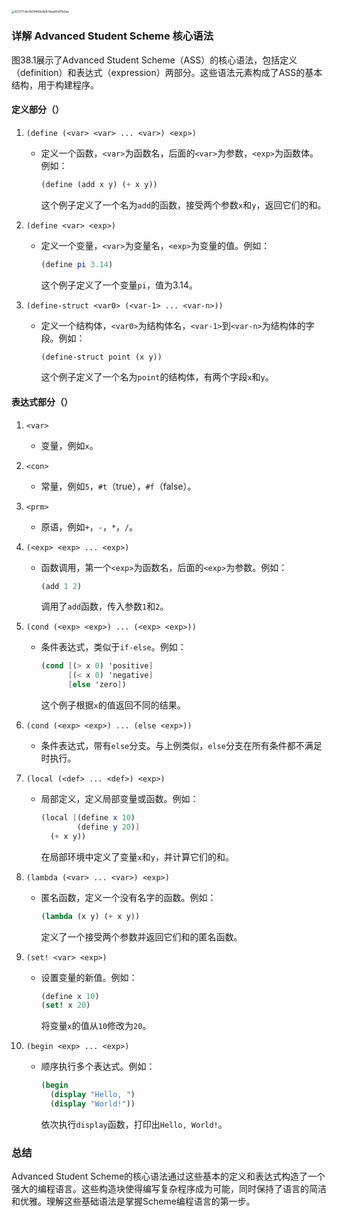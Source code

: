 



<img src="https://p.ipic.vip/ktqhyd.png" alt="63377cde1d29466b3b87dead5d81b2ae" style="zoom:33%;" />

### 详解 Advanced Student Scheme 核心语法

图38.1展示了Advanced Student Scheme（ASS）的核心语法，包括定义（definition）和表达式（expression）两部分。这些语法元素构成了ASS的基本结构，用于构建程序。

#### 定义部分（<def>）

1. `(define (<var> <var> ... <var>) <exp>)`
   - 定义一个函数，`<var>`为函数名，后面的`<var>`为参数，`<exp>`为函数体。例如：
     ```scheme
     (define (add x y) (+ x y))
     ```
     这个例子定义了一个名为`add`的函数，接受两个参数`x`和`y`，返回它们的和。

2. `(define <var> <exp>)`
   - 定义一个变量，`<var>`为变量名，`<exp>`为变量的值。例如：
     ```scheme
     (define pi 3.14)
     ```
     这个例子定义了一个变量`pi`，值为3.14。

3. `(define-struct <var0> (<var-1> ... <var-n>))`
   - 定义一个结构体，`<var0>`为结构体名，`<var-1>`到`<var-n>`为结构体的字段。例如：
     ```scheme
     (define-struct point (x y))
     ```
     这个例子定义了一个名为`point`的结构体，有两个字段`x`和`y`。

#### 表达式部分（<exp>）

1. `<var>`
   - 变量，例如`x`。

2. `<con>`
   - 常量，例如`5`，`#t`（true），`#f`（false）。

3. `<prm>`
   - 原语，例如`+`，`-`，`*`，`/`。

4. `(<exp> <exp> ... <exp>)`
   - 函数调用，第一个`<exp>`为函数名，后面的`<exp>`为参数。例如：
     ```scheme
     (add 1 2)
     ```
     调用了`add`函数，传入参数`1`和`2`。

5. `(cond (<exp> <exp>) ... (<exp> <exp>))`
   - 条件表达式，类似于`if-else`。例如：
     ```scheme
     (cond [(> x 0) 'positive]
           [(< x 0) 'negative]
           [else 'zero])
     ```
     这个例子根据`x`的值返回不同的结果。

6. `(cond (<exp> <exp>) ... (else <exp>))`
   - 条件表达式，带有`else`分支。与上例类似，`else`分支在所有条件都不满足时执行。

7. `(local (<def> ... <def>) <exp>)`
   - 局部定义，定义局部变量或函数。例如：
     ```scheme
     (local [(define x 10)
             (define y 20)]
       (+ x y))
     ```
     在局部环境中定义了变量`x`和`y`，并计算它们的和。

8. `(lambda (<var> ... <var>) <exp>)`
   - 匿名函数，定义一个没有名字的函数。例如：
     ```scheme
     (lambda (x y) (+ x y))
     ```
     定义了一个接受两个参数并返回它们和的匿名函数。

9. `(set! <var> <exp>)`
   - 设置变量的新值。例如：
     ```scheme
     (define x 10)
     (set! x 20)
     ```
     将变量`x`的值从`10`修改为`20`。

10. `(begin <exp> ... <exp>)`
    - 顺序执行多个表达式。例如：
      ```scheme
      (begin
        (display "Hello, ")
        (display "World!"))
      ```
      依次执行`display`函数，打印出`Hello, World!`。

### 总结

Advanced Student Scheme的核心语法通过这些基本的定义和表达式构造了一个强大的编程语言。这些构造块使得编写复杂程序成为可能，同时保持了语言的简洁和优雅。理解这些基础语法是掌握Scheme编程语言的第一步。